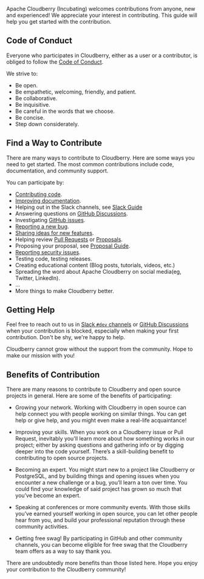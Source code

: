 Apache Cloudberry (Incubating) welcomes contributions from anyone, new
and experienced! We appreciate your interest in contributing. This
guide will help you get started with the contribution.

## Code of Conduct

Everyone who participates in Cloudberry, either as a user or a
contributor, is obliged to follow the [Code of
Conduct](./CODE_OF_CONDUCT.md).

We strive to:

* Be open.
* Be empathetic, welcoming, friendly, and patient.
* Be collaborative.
* Be inquisitive.
* Be careful in the words that we choose.
* Be concise.
* Step down considerately.

## Find a Way to Contribute

There are many ways to contribute to Cloudberry. Here are some ways
you need to get started. The most common contributions include code,
documentation, and community support.

You can participate by:

* [Contributing code](https://cloudberry.apache.org/contribute/code).
* [Improving
  documentation](https://cloudberry.apache.org/contribute/doc).
* Helping out in the Slack channels, see [Slack
  Guide](https://cloudberry.apache.org/community/slack)
* Answering questions on [GitHub
  Discussions](https://github.com/apache/cloudberry/discussions/categories/q-a).
* Investigating [GitHub
  issues](https://github.com/apache/cloudberry/issues).
* [Reporting a new
  bug](https://github.com/apache/cloudberry/issues/new/choose).
* [Sharing ideas for new
  features](https://github.com/apache/cloudberry/discussions/new?category=ideas-feature-requests).
* Helping review [Pull
  Requests](https://github.com/apache/cloudberry/pulls) or
  [Proposals](https://github.com/apache/cloudberry/discussions/categories/proposal).
* Proposing your proposal, see [Proposal
  Guide](https://cloudberry.apache.org/contribute/proposal).
* [Reporting security issues](./SECURITY.md).
* Testing code, testing releases.
* Creating educational content (Blog posts, tutorials, videos, etc.)
* Spreading the word about Apache Cloudberry on social media(eg,
  Twitter, LinkedIn).
* ...
* More things to make Cloudberry better.

## Getting Help

Feel free to reach out to us in [Slack `#dev`
channels](https://cloudberry.apache.org/community/slack) or [GitHub
Discussions](https://github.com/apache/cloudberry/discussions) when
your contribution is blocked, especially when making your first
contribution. Don't be shy, we're happy to help.

Cloudberry cannot grow without the support from the community. Hope to
make our mission with you!

## Benefits of Contribution

There are many reasons to contribute to Cloudberry and open source
projects in general. Here are some of the benefits of participating:

* Growing your network. Working with Cloudberry in open source can
help connect you with people working on similar things. You can get
help or give help, and you might even make a real-life acquaintance!

* Improving your skills. When you work on a Cloudberry issue or Pull
Request, inevitably you'll learn more about how something works in our
project; either by asking questions and gathering info or by digging
deeper into the code yourself. There’s a skill-building benefit to
contributing to open source projects.

* Becoming an expert. You might start new to a project like Cloudberry
or PostgreSQL, and by building things and opening issues when you
encounter a new challenge or a bug, you’ll learn a ton over time. You
could find your knowledge of said project has grown so much that
you’ve become an expert.

* Speaking at conferences or more community events. With those skills
you’ve earned yourself working in open source, you can let other
people hear from you, and build your professional reputation through
these community activities.

* Getting free swag! By participating in GitHub and other community
channels, you can become eligible for free swag that the Cloudberry
team offers as a way to say thank you.

There are undoubtedly more benefits than those listed here. Hope you
enjoy your contribution to the Cloudberry community!
